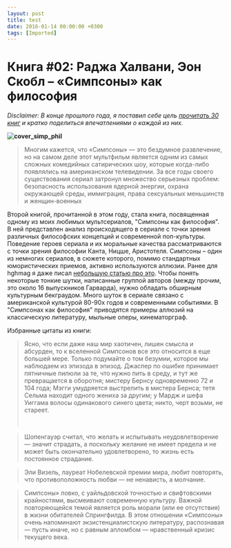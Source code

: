```yaml
---
layout: post
title: test
date: 2016-01-14 00:00:00 +0300
tags: [Imported]
---
```

# Книга #02: Раджа Халвани, Эон Скобл – «Симпсоны» как философия

_Disclaimer: В конце прошлого года, я поставил себе цель [прочитать 30 книг](https://blog.alexeyev.me/2015/12/30-books-2016/ "2016: 30 книг") и кратко поделиться впечатлениями о каждой из них._

**![cover_simp_phil](https://vlaim.s3.amazonaws.com/uploads/2016/01/cover_simp_phil.jpg)**

> <div class="bm-quote-content-text">Многим кажется, что «Симпсоны» — это бездумное развлечение, но на самом деле этот мультфильм является одним из самых сложных комедийных сатирических шоу, которые когда-либо появлялись на американском телевидении. За все годы своего существования сериал затронул множество серьезных проблем: безопасность использования ядерной энергии, охрана окружающей среды, иммиграция, права сексуальных меньшинств и женщин-военных</div>

Второй книгой, прочитанной в этом году, стала книга, посвященная одному из моих любимых мультсериалов, "Симпсоны как философия". В ней представлен анализ происходящего в сериале с точки зрения различных философских концепций и современной поп-культуры. Поведение героев сериала и их моральные качества рассматриваются с точки зрения философии Канта, Ницше, Аристотеля.
Симпсоны – один из немногих сериалов, в сюжете которого, помимо стандартных юмористических приемов, активно используются аллюзии. Ранее для hghmag я даже писал [небольшую статью про это](https://blog.alexeyev.me/2014/05/simpsons-gif/ "Аллюзии в Симпсонах: кинематограф"). Чтобы понять некоторые тонкие шутки, написанные группой авторов (между прочим, это около 16 выпускников Гарварда), нужно обладать обширным культурным бекграудом. Много шуток в сериале связано с американской культурой 80-90х годов и современными событиями. В "Симпсонах как философия" приводятся примеры аллюзий на классическую литературу, мыльные оперы, кинематорграф.

Избранные цитаты из книги:

> <div class="bm-quote-content-text">Ясно, что если даже наш мир хаотичен, лишен смысла и абсурден, то к вселенной Симпсонов все это относится в еще большей мере. Только подумайте о том безумии, которое мы наблюдаем из эпизода в эпизод. Джаспер по ошибке принимает пятничные пилюли за те, что нужно пить в среду, и тут же превращается в оборотня; мистеру Бернсу одновременно 72 и 104 года; Мэгги умудряется выстрелить в мистера Бернса; тетя Сельма находит одного жениха за другим; у Мардж и шефа Уиггама волосы одинакового синего цвета; никто, черт возьми, не стареет.</div>
> 
>  

> Шопенгауэр считал, что желать и испытывать неудовлетворение — значит страдать, а поскольку желание не имеет предела и не может быть окончательно удовлетворено, то жизнь есть постоянное страдание.

> Эли Визель, лауреат Нобелевской премии мира, любит повторять, что противоположность любви — не ненависть, а молчание.

> Симпсоны» ловко, с уайльдовской точностью и свифтовскими крайностями, высмеивают современную культуру. Важной повторяющейся темой является роль морали (или ее отсутствия) в жизни обитателей Спрингфилда. В этом отношении «Симпсоны» очень напоминают экзистенциалистскую литературу, распознавая — пусть иначе, но с равным апломбом — нравственный кризис текущего века.